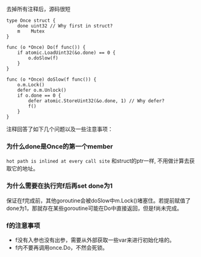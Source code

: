 去掉所有注释后，源码很短
```
type Once struct {
	done uint32 // Why first in struct?
	m    Mutex
}

func (o *Once) Do(f func()) {
    if atomic.LoadUint32(&o.done) == 0 {
        o.doSlow(f)
    }
}

func (o *Once) doSlow(f func()) {
	o.m.Lock()
	defer o.m.Unlock()
	if o.done == 0 {
	    defer atomic.StoreUint32(&o.done, 1) // Why defer?
		f()
	}
}
``` 
   
注释回答了如下几个问题以及一些注意事项：

### 为什么done是Once的第一个member
`hot path is inlined at every call site` 和struct的ptr一样, 不用做计算去获取它的地址。

### 为什么需要在执行完f后再set done为1
保证在f完成前，其他goroutine会被doSlow中m.Lock()堵塞住。若提前赋值了done为1，那就存在某些goroutine可能在Do中直接返回，但是f尚未完成。

### f的注意事项
* f没有入参也没有出参，需要从外部获取一些var来进行初始化啥的。
* f内不要再调用once.Do，不然会死锁。